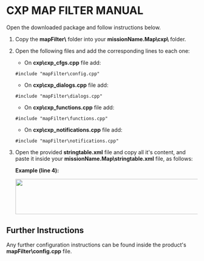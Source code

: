 # CXP MAP FILTER MANUAL

Open the downloaded package and follow instructions below.

1. Copy the **mapFilter\\** folder into your **missionName.Map\\cxp\\** folder.
2. Open the following files and add the corresponding lines to each one:
    - On **cxp\\cxp_cfgs.cpp** file add:
    ```sqf
    #include "mapFilter\config.cpp"
    ```
    - On **cxp\\cxp_dialogs.cpp** file add:
    ```sqf
    #include "mapFilter\dialogs.cpp"
    ```
    - On **cxp\\cxp_functions.cpp** file add:
    ```sqf
    #include "mapFilter\functions.cpp"
    ```
    - On **cxp\\cxp_notifications.cpp** file add:
    ```sqf
    #include "mapFilter\notifications.cpp"
    ```

3. Open the provided **stringtable.xml** file and copy all it's content, and paste it inside your **missionName.Map\\stringtable.xml** file, as follows:

    **Example (line 4):**

    <img src="./media/image2.png" style="width:6.5in;height:0.97222in" />

## Further Instructions

Any further configuration instructions can be found inside the product's **mapFilter\\config.cpp** file.
